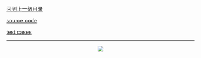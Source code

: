 [回到上一级目录](https://github.com/zhaochenyou/Way-to-Algorithm/blob/master/Chapter-2-Search/README.md)

[source code](https://github.com/zhaochenyou/Way-to-Algorithm/raw/master/Chapter-2-Search/src/BreadthFirstSearch.hpp)

[test cases](https://github.com/zhaochenyou/Way-to-Algorithm/raw/master/Chapter-2-Search/src/BreadthFirstSearch.cpp)

----------
<p align="center"><img src="https://github.com/zhaochenyou/Way-to-Algorithm/raw/master/Chapter-2-Search/res/BreadthFirstSearch.png" /></p>
